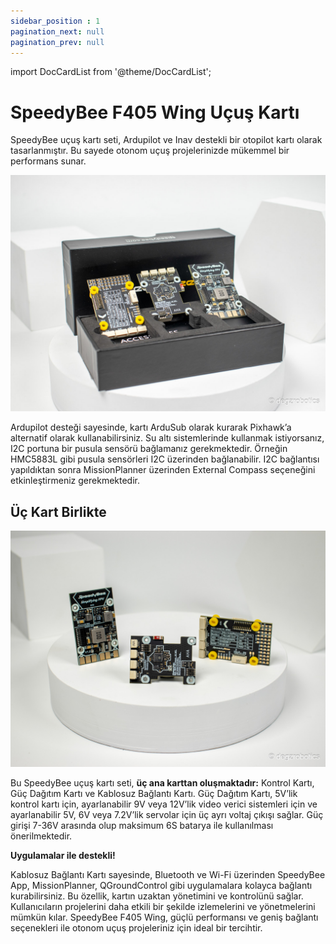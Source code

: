 ```yaml
---
sidebar_position : 1
pagination_next: null
pagination_prev: null
---
```


import DocCardList from '@theme/DocCardList';

# SpeedyBee F405 Wing Uçuş Kartı

SpeedyBee uçuş kartı seti, Ardupilot ve Inav destekli bir otopilot kartı olarak tasarlanmıştır. Bu sayede otonom uçuş projelerinizde mükemmel bir performans sunar.

![SpeedyBee F405 Wing Uçuş Kartı](./image/speedy-bee-3.jpg)

Ardupilot desteği sayesinde, kartı ArduSub olarak kurarak Pixhawk’a alternatif olarak kullanabilirsiniz. Su altı sistemlerinde kullanmak istiyorsanız, I2C portuna bir pusula sensörü bağlamanız gerekmektedir. Örneğin HMC5883L gibi pusula sensörleri I2C üzerinden bağlanabilir. I2C bağlantısı yapıldıktan sonra MissionPlanner üzerinden External Compass seçeneğini etkinleştirmeniz gerekmektedir.

## Üç Kart Birlikte

![SpeedyBee F405 Wing Uçuş Kartı](./image/speedy-bee-6.jpg)

Bu SpeedyBee uçuş kartı seti, **üç ana karttan oluşmaktadır:** Kontrol Kartı, Güç Dağıtım Kartı ve Kablosuz Bağlantı Kartı. Güç Dağıtım Kartı, 5V’lik kontrol kartı için, ayarlanabilir 9V veya 12V’lik video verici sistemleri için ve ayarlanabilir 5V, 6V veya 7.2V’lik servolar için üç ayrı voltaj çıkışı sağlar. Güç girişi 7-36V arasında olup maksimum 6S batarya ile kullanılması önerilmektedir.

**Uygulamalar ile destekli!**

Kablosuz Bağlantı Kartı sayesinde, Bluetooth ve Wi-Fi üzerinden SpeedyBee App, MissionPlanner, QGroundControl gibi uygulamalara kolayca bağlantı kurabilirsiniz. Bu özellik, kartın uzaktan yönetimini ve kontrolünü sağlar. Kullanıcıların projelerini daha etkili bir şekilde izlemelerini ve yönetmelerini mümkün kılar. SpeedyBee F405 Wing, güçlü performansı ve geniş bağlantı seçenekleri ile otonom uçuş projeleriniz için ideal bir tercihtir.

<DocCardList />
